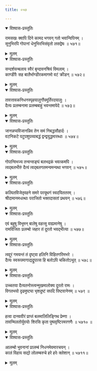 ```yaml
---
title: ०५७

---
```

<div class="audioEmbed"  caption="सीतालक्ष्मी-वाचनम्" src="https://archive.org/download/nArAyaNIyam-shlokawise-audio/057/057_01.mp3"></div>
<details open><summary>विश्वास-प्रस्तुतिः</summary>

रामसखः क्वापि दिने कामद भगवन् गतो भवान्विपिनम् ।  
सूनुभिरपि गोपानां धेनुभिरभिसंवृतो लसद्वेषः ॥ ५७१॥
</details>
<details><summary>मूलम्</summary>

रामसखः क्वापि दिने कामद भगवन् गतो भवान्विपिनम् ।  
सूनुभिरपि गोपानां धेनुभिरभिसंवृतो लसद्वेषः ॥ ५७१॥
</details>



<div class="audioEmbed"  caption="सीतालक्ष्मी-वाचनम्" src="https://archive.org/download/nArAyaNIyam-shlokawise-audio/057/057_02.mp3"></div>
<details open><summary>विश्वास-प्रस्तुतिः</summary>

सन्दर्शयन्बलाय स्वैरं बृन्दावनश्रियं विमलाम् ।  
काण्डीरैः सह बालैर्भाण्डीरकमागमो वटं क्रीडन् ॥ ५७२॥
</details>
<details><summary>मूलम्</summary>

सन्दर्शयन्बलाय स्वैरं बृन्दावनश्रियं विमलाम् ।  
काण्डीरैः सह बालैर्भाण्डीरकमागमो वटं क्रीडन् ॥ ५७२॥
</details>



<div class="audioEmbed"  caption="सीतालक्ष्मी-वाचनम्" src="https://archive.org/download/nArAyaNIyam-shlokawise-audio/057/057_03.mp3"></div>
<details open><summary>विश्वास-प्रस्तुतिः</summary>

तावत्तावकनिधनस्पृहयालुर्गोपमूर्तिरदयालुः ।  
दैत्यः प्रलम्बनामा प्रलम्बबाहुं भवन्तमापेदे ॥ ५७३॥
</details>
<details><summary>मूलम्</summary>

तावत्तावकनिधनस्पृहयालुर्गोपमूर्तिरदयालुः ।  
दैत्यः प्रलम्बनामा प्रलम्बबाहुं भवन्तमापेदे ॥ ५७३॥
</details>



<div class="audioEmbed"  caption="सीतालक्ष्मी-वाचनम्" src="https://archive.org/download/nArAyaNIyam-shlokawise-audio/057/057_04.mp3"></div>
<details open><summary>विश्वास-प्रस्तुतिः</summary>

जानन्नप्यविजानन्निव तेन समं निबद्धसौहार्दः ।  
वटनिकटे पटुपशुपव्याबद्धं द्वन्द्वयुद्धमारब्धाः ॥ ५७४॥
</details>
<details><summary>मूलम्</summary>

जानन्नप्यविजानन्निव तेन समं निबद्धसौहार्दः ।  
वटनिकटे पटुपशुपव्याबद्धं द्वन्द्वयुद्धमारब्धाः ॥ ५७४॥
</details>



<div class="audioEmbed"  caption="सीतालक्ष्मी-वाचनम्" src="https://archive.org/download/nArAyaNIyam-shlokawise-audio/057/057_05.mp3"></div>
<details open><summary>विश्वास-प्रस्तुतिः</summary>

गोपान्विभज्य तन्वन्सङ्घं बलभद्रकं भवत्कमपि ।  
त्वद्बलभीरुं दैत्यं त्वद्बलगतमन्वमन्यथा भगवन् ॥ ५७५॥
</details>
<details><summary>मूलम्</summary>

गोपान्विभज्य तन्वन्सङ्घं बलभद्रकं भवत्कमपि ।  
त्वद्बलभीरुं दैत्यं त्वद्बलगतमन्वमन्यथा भगवन् ॥ ५७५॥
</details>



<div class="audioEmbed"  caption="सीतालक्ष्मी-वाचनम्" src="https://archive.org/download/nArAyaNIyam-shlokawise-audio/057/057_06.mp3"></div>
<details open><summary>विश्वास-प्रस्तुतिः</summary>

कल्पितविजेतृवहने समरे परयूथगं स्वदयिततरम् ।  
श्रीदामानमधत्थाः पराजितो भक्तदासतां प्रथयन् ॥ ५७६॥
</details>
<details><summary>मूलम्</summary>

कल्पितविजेतृवहने समरे परयूथगं स्वदयिततरम् ।  
श्रीदामानमधत्थाः पराजितो भक्तदासतां प्रथयन् ॥ ५७६॥
</details>



<div class="audioEmbed"  caption="सीतालक्ष्मी-वाचनम्" src="https://archive.org/download/nArAyaNIyam-shlokawise-audio/057/057_07.mp3"></div>
<details open><summary>विश्वास-प्रस्तुतिः</summary>

एवं बहुषु विभूमन् बालेषु वहत्सु वाह्यमानेषु ।  
रामविजितः प्रलम्बो जहार तं दूरतो भवद्भीत्या ॥ ५७७॥
</details>
<details><summary>मूलम्</summary>

एवं बहुषु विभूमन् बालेषु वहत्सु वाह्यमानेषु ।  
रामविजितः प्रलम्बो जहार तं दूरतो भवद्भीत्या ॥ ५७७॥
</details>



<div class="audioEmbed"  caption="सीतालक्ष्मी-वाचनम्" src="https://archive.org/download/nArAyaNIyam-shlokawise-audio/057/057_08.mp3"></div>
<details open><summary>विश्वास-प्रस्तुतिः</summary>

त्वद्दूरं गमयन्तं तं दृष्ट्वा हलिनि विहितगरिमभरे ।  
दैत्यः स्वरूपमागाद्यद्रूपात्स हि बलोऽपि चकितोऽभूत् ॥ ५७८॥
</details>
<details><summary>मूलम्</summary>

त्वद्दूरं गमयन्तं तं दृष्ट्वा हलिनि विहितगरिमभरे ।  
दैत्यः स्वरूपमागाद्यद्रूपात्स हि बलोऽपि चकितोऽभूत् ॥ ५७८॥
</details>



<div class="audioEmbed"  caption="सीतालक्ष्मी-वाचनम्" src="https://archive.org/download/nArAyaNIyam-shlokawise-audio/057/057_09.mp3"></div>
<details open><summary>विश्वास-प्रस्तुतिः</summary>

उच्चतया दैत्यतनोस्त्वन्मुखमालोक्य दूरतो रामः ।  
विगतभयो दृढमुष्ट्या भृशदुष्टं सपदि पिष्टवानेनम् ॥ ५७९ ॥
</details>
<details><summary>मूलम्</summary>

उच्चतया दैत्यतनोस्त्वन्मुखमालोक्य दूरतो रामः ।  
विगतभयो दृढमुष्ट्या भृशदुष्टं सपदि पिष्टवानेनम् ॥ ५७९ ॥
</details>



<div class="audioEmbed"  caption="सीतालक्ष्मी-वाचनम्" src="https://archive.org/download/nArAyaNIyam-shlokawise-audio/057/057_10.mp3"></div>
<details open><summary>विश्वास-प्रस्तुतिः</summary>

हत्वा दानववीरं प्राप्तं बलमालिलिङ्गिथ प्रेम्णा ।  
तावन्मिलतोर्युवयोः शिरसि कृता पुष्पवृष्टिरमरगणैः ॥ ५७१० ॥
</details>
<details><summary>मूलम्</summary>

हत्वा दानववीरं प्राप्तं बलमालिलिङ्गिथ प्रेम्णा ।  
तावन्मिलतोर्युवयोः शिरसि कृता पुष्पवृष्टिरमरगणैः ॥ ५७१० ॥
</details>



<div class="audioEmbed"  caption="सीतालक्ष्मी-वाचनम्" src="https://archive.org/download/nArAyaNIyam-shlokawise-audio/057/057_11.mp3"></div>
<details open><summary>विश्वास-प्रस्तुतिः</summary>

आलम्बो भुवनानां प्रालम्बं निधनमेवमारचयन् ।  
कालं विहाय सद्यो लोलम्बरुचे हरे हरेः क्लेशान् ॥ ५७११॥
</details>
<details><summary>मूलम्</summary>

आलम्बो भुवनानां प्रालम्बं निधनमेवमारचयन् ।  
कालं विहाय सद्यो लोलम्बरुचे हरे हरेः क्लेशान् ॥ ५७११॥
</details>

